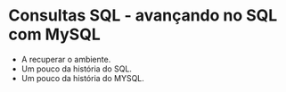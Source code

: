 # Consultas SQL - avançando no SQL com MySQL
- A recuperar o ambiente.
- Um pouco da história do SQL.
- Um pouco da história do MYSQL.